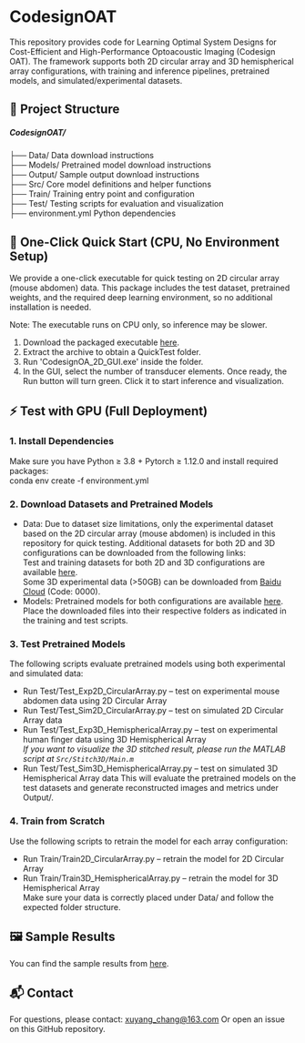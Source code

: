 # CodesignOAT
This repository provides code for Learning Optimal System Designs for Cost-Efficient and High-Performance Optoacoustic Imaging (Codesign OAT). The framework supports both 2D circular array and 3D hemispherical array configurations, with training and inference pipelines, pretrained models, and simulated/experimental datasets.

## 📁 Project Structure

##### CodesignOAT/ 

  ├── Data/ Data download instructions  
  ├── Models/ Pretrained model download instructions    
  ├── Output/ Sample output download instructions    
  ├── Src/ Core model definitions and helper functions    
  ├── Train/ Training entry point and configuration    
  ├── Test/ Testing scripts for evaluation and visualization    
  ├── environment.yml Python dependencies

## 🚀 One-Click Quick Start (CPU, No Environment Setup)
We provide a one-click executable for quick testing on 2D circular array (mouse abdomen) data. This package includes the test dataset, pretrained weights, and the required deep learning environment, so no additional installation is needed.

Note: The executable runs on CPU only, so inference may be slower.
1. Download the packaged executable [here](https://drive.google.com/file/d/1YbaCuTYaSIhNv8hoO3YQR1H5OYW3qs9W/view?usp=sharing).  
2. Extract the archive to obtain a QuickTest folder.
3. Run 'CodesignOA_2D_GUI.exe' inside the folder.
4. In the GUI, select the number of transducer elements. Once ready, the Run button will turn green. Click it to start inference and visualization.



## ⚡ Test with GPU (Full Deployment)
### 1. Install Dependencies
Make sure you have Python ≥ 3.8 + Pytorch ≥ 1.12.0 and install required packages:  
conda env create -f environment.yml

### 2. Download Datasets and Pretrained Models
- Data:
Due to dataset size limitations, only the experimental dataset based on the 2D circular array (mouse abdomen) is included in this repository for quick testing. Additional datasets for both 2D and 3D configurations can be downloaded from the following links:  
Test and training datasets for both 2D and 3D configurations are available [here](https://drive.google.com/drive/folders/1RqE8x5nnz4RmY9ixdjyOgK-ioEiB9I2l?usp=drive_link).    
Some 3D experimental data (>50GB) can be downloaded from [Baidu Cloud](https://pan.baidu.com/s/1f3kyXv5aas6rG763KdQJ-Q) (Code: 0000).    
- Models:
Pretrained models for both configurations are available [here](https://drive.google.com/drive/folders/1RqE8x5nnz4RmY9ixdjyOgK-ioEiB9I2l?usp=drive_link).  
Place the downloaded files into their respective folders as indicated in the training and test scripts.

### 3. Test Pretrained Models  
The following scripts evaluate pretrained models using both experimental and simulated data:  
- Run Test/Test_Exp2D_CircularArray.py – test on experimental mouse abdomen data using 2D Circular Array  
- Run Test/Test_Sim2D_CircularArray.py – test on simulated 2D Circular Array data
- Run Test/Test_Exp3D_HemisphericalArray.py – test on experimental human finger data using 3D Hemispherical Array  
*If you want to visualize the 3D stitched result, please run the MATLAB script at `Src/Stitch3D/Main.m`*  
- Run Test/Test_Sim3D_HemisphericalArray.py – test on simulated 3D Hemispherical Array data
This will evaluate the pretrained models on the test datasets and generate reconstructed images and metrics under Output/.

### 4. Train from Scratch
Use the following scripts to retrain the model for each array configuration:  
- Run Train/Train2D_CircularArray.py – retrain the model for 2D Circular Array  
- Run Train/Train3D_HemisphericalArray.py – retrain the model for 3D Hemispherical Array  
Make sure your data is correctly placed under Data/ and follow the expected folder structure.

## 🖼 Sample Results
You can find the sample results from [here](https://drive.google.com/drive/folders/1RqE8x5nnz4RmY9ixdjyOgK-ioEiB9I2l?usp=drive_link).

## 📬 Contact
For questions, please contact:
xuyang_chang@163.com
Or open an issue on this GitHub repository.
